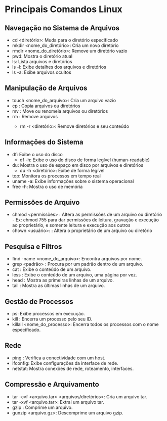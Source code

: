 # Principais Comandos Linux
## Navegação no Sistema de Arquivos
- cd <diretório>: Muda para o diretório especificado
- mkdir <nome_do_diretório>: Cria um novo diretório
- rmdir <nome_do_diretório>: Remove um diretório vazio
- pwd: Mostra o diretório atual
- ls: Lista arquivos e diretórios
- ls -l: Exibe detalhes dos arquivos e diretórios
- ls -a: Exibe arquivos ocultos
## Manipulação de Arquivos
- touch <nome_do_arquivo>: Cria um arquivo vazio
- cp <origem> <destino>: Copia arquivos ou diretórios
- mv <origem> <destino>: Move ou renomeia arquivos ou diretórios
- rm <arquivo>: Remove arquivos
    - rm -r <diretório>: Remove diretórios e seu conteúdo
## Informações do Sistema
- df: Exibe o uso do disco
    - df -h: Exibe o uso do disco de forma legível (human-readable)
- du: Mostra o uso de espaço em disco por arquivos e diretórios
    - du -h <diretório>: Exibe de forma legível
- top: Monitora os processos em tempo real
- uname -a: Exibe informações sobre o sistema operacional
- free -h: Mostra o uso de memória
## Permissões de Arquivo
- chmod <permissões> <arquivo>: Altera as permissões de um arquivo ou diretório
        - Ex: chmod 755 <arquivo> para dar permissões de leitura, gravação e execução ao proprietário, e somente leitura e execução aos outros
- chown <usuário>:<grupo> <arquivo>: Altera o proprietário de um arquivo ou diretório
## Pesquisa e Filtros
- find <caminho> -name <nome_do_arquivo>: Encontra arquivos por nome.
- grep <padrão> <arquivo>: Procura por um padrão dentro de um arquivo.
- cat <arquivo>: Exibe o conteúdo de um arquivo.
- less <arquivo>: Exibe o conteúdo de um arquivo, uma página por vez.
- head <arquivo>: Mostra as primeiras linhas de um arquivo.
- tail <arquivo>: Mostra as últimas linhas de um arquivo.
## Gestão de Processos
- ps: Exibe processos em execução.
- kill <PID>: Encerra um processo pelo seu ID.
- killall <nome_do_processo>: Encerra todos os processos com o nome especificado.
## Rede
- ping <host>: Verifica a conectividade com um host.
- ifconfig: Exibe configurações da interface de rede.
- netstat: Mostra conexões de rede, roteamento, interfaces.
## Compressão e Arquivamento
- tar -cvf <arquivo.tar> <arquivos/diretórios>: Cria um arquivo tar.
- tar -xvf <arquivo.tar>: Extrai um arquivo tar.
- gzip <arquivo>: Comprime um arquivo.
- gunzip <arquivo.gz>: Descomprime um arquivo gzip.
